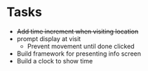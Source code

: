 # Tasks
* <s>Add time increment when visiting location</s>
* prompt display at visit
  * Prevent movement until done clicked
* Build framework for presenting info screen
* Build a clock to show time
